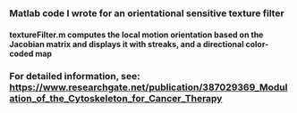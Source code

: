 ### Matlab code I wrote for an orientational sensitive texture filter
####  textureFilter.m computes the local motion orientation based on the Jacobian matrix and displays it with streaks, and a directional color-coded map
### For detailed information, see: https://www.researchgate.net/publication/387029369_Modulation_of_the_Cytoskeleton_for_Cancer_Therapy
